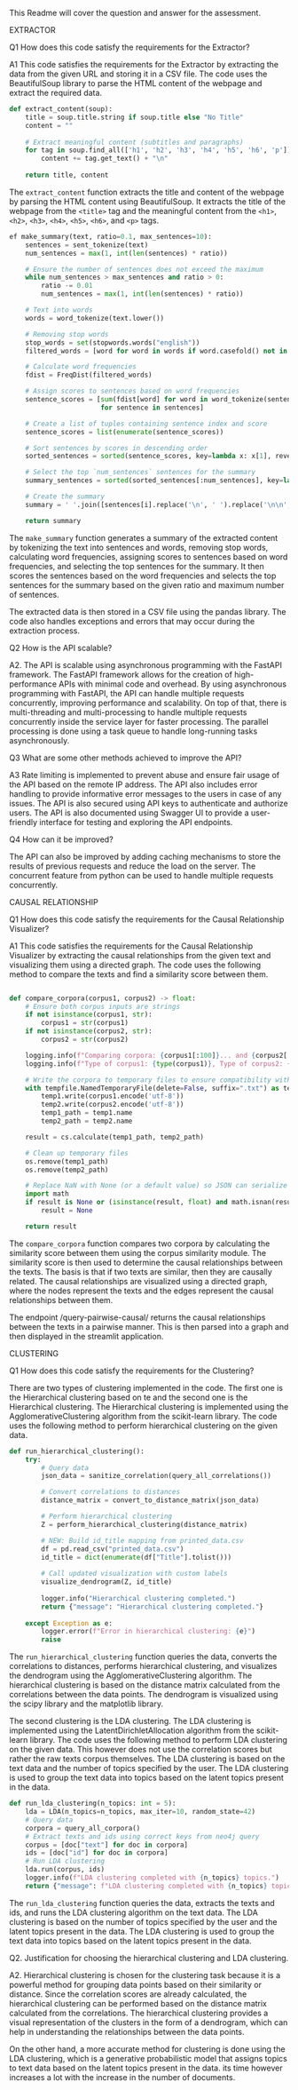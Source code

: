 This Readme will cover the question and answer for the assessment.

EXTRACTOR

Q1 How does this code satisfy the requirements for the Extractor?

A1 This code satisfies the requirements for the Extractor by extracting the data from the given URL and storing it in a CSV file. The code uses the BeautifulSoup library to parse the HTML content of the webpage and extract the required data.

```python
def extract_content(soup):
    title = soup.title.string if soup.title else "No Title"
    content = ""
    
    # Extract meaningful content (subtitles and paragraphs)
    for tag in soup.find_all(['h1', 'h2', 'h3', 'h4', 'h5', 'h6', 'p']):
        content += tag.get_text() + "\n"
    
    return title, content
```

The `extract_content` function extracts the title and content of the webpage by parsing the HTML content using BeautifulSoup. It extracts the title of the webpage from the `<title>` tag and the meaningful content from the `<h1>`, `<h2>`, `<h3>`, `<h4>`, `<h5>`, `<h6>`, and `<p>` tags. 

```python
ef make_summary(text, ratio=0.1, max_sentences=10):
    sentences = sent_tokenize(text)
    num_sentences = max(1, int(len(sentences) * ratio))

    # Ensure the number of sentences does not exceed the maximum
    while num_sentences > max_sentences and ratio > 0:
        ratio -= 0.01
        num_sentences = max(1, int(len(sentences) * ratio))

    # Text into words
    words = word_tokenize(text.lower())

    # Removing stop words
    stop_words = set(stopwords.words("english"))
    filtered_words = [word for word in words if word.casefold() not in stop_words]

    # Calculate word frequencies
    fdist = FreqDist(filtered_words)

    # Assign scores to sentences based on word frequencies
    sentence_scores = [sum(fdist[word] for word in word_tokenize(sentence.lower()) if word in fdist)
                       for sentence in sentences]

    # Create a list of tuples containing sentence index and score
    sentence_scores = list(enumerate(sentence_scores))

    # Sort sentences by scores in descending order
    sorted_sentences = sorted(sentence_scores, key=lambda x: x[1], reverse=True)

    # Select the top `num_sentences` sentences for the summary
    summary_sentences = sorted(sorted_sentences[:num_sentences], key=lambda x: x[0])

    # Create the summary
    summary = ' '.join([sentences[i].replace('\n', ' ').replace('\n\n', ' ') for i, _ in summary_sentences])

    return summary
```

The `make_summary` function generates a summary of the extracted content by tokenizing the text into sentences and words, removing stop words, calculating word frequencies, assigning scores to sentences based on word frequencies, and selecting the top sentences for the summary. It then scores the sentences based on the word frequencies and selects the top sentences for the summary based on the given ratio and maximum number of sentences.

The extracted data is then stored in a CSV file using the pandas library. The code also handles exceptions and errors that may occur during the extraction process.

Q2 How is the API scalable?

A2. The API is scalable using asynchronous programming with the FastAPI framework. The FastAPI framework allows for the creation of high-performance APIs with minimal code and overhead. By using asynchronous programming with FastAPI, the API can handle multiple requests concurrently, improving performance and scalability. On top of that, there is multi-threading and multi-processing to handle multiple requests concurrently inside the service layer for faster processing. The parallel processing is done using a task queue to handle long-running tasks asynchronously. 

Q3 What are some other methods achieved to improve the API?

A3 Rate limiting is implemented to prevent abuse and ensure fair usage of the API based on the remote IP address. The API also includes error handling to provide informative error messages to the users in case of any issues. The API is also secured using API keys to authenticate and authorize users. The API is also documented using Swagger UI to provide a user-friendly interface for testing and exploring the API endpoints.

Q4 How can it be improved?

The API can also be improved by adding caching mechanisms to store the results of previous requests and reduce the load on the server. The concurrent feature from python can be used to handle multiple requests concurrently. 

CAUSAL RELATIONSHIP

Q1 How does this code satisfy the requirements for the Causal Relationship Visualizer?

A1 This code satisfies the requirements for the Causal Relationship Visualizer by extracting the causal relationships from the given text and visualizing them using a directed graph. The code uses the following method to compare the texts and find a similarity score between them.

```python

def compare_corpora(corpus1, corpus2) -> float:
    # Ensure both corpus inputs are strings
    if not isinstance(corpus1, str):
        corpus1 = str(corpus1)
    if not isinstance(corpus2, str):
        corpus2 = str(corpus2)

    logging.info(f"Comparing corpora: {corpus1[:100]}... and {corpus2[:100]}...")
    logging.info(f"Type of corpus1: {type(corpus1)}, Type of corpus2: {type(corpus2)}")

    # Write the corpora to temporary files to ensure compatibility with the corpus similarity module
    with tempfile.NamedTemporaryFile(delete=False, suffix=".txt") as temp1, tempfile.NamedTemporaryFile(delete=False, suffix=".txt") as temp2:
        temp1.write(corpus1.encode('utf-8'))
        temp2.write(corpus2.encode('utf-8'))
        temp1_path = temp1.name
        temp2_path = temp2.name

    result = cs.calculate(temp1_path, temp2_path)

    # Clean up temporary files
    os.remove(temp1_path)
    os.remove(temp2_path)

    # Replace NaN with None (or a default value) so JSON can serialize it
    import math
    if result is None or (isinstance(result, float) and math.isnan(result)):
        result = None

    return result
```

The `compare_corpora` function compares two corpora by calculating the similarity score between them using the corpus similarity module. The similarity score is then used to determine the causal relationships between the texts. The basis is that if two texts are similar, then they are causally related. The causal relationships are visualized using a directed graph, where the nodes represent the texts and the edges represent the causal relationships between them.

The endpoint /query-pairwise-causal/ returns the causal relationships between the texts in a pairwise manner. This is then parsed into a graph and then displayed in the streamlit application. 

CLUSTERING

Q1 How does this code satisfy the requirements for the Clustering?

There are two types of clustering implemented in the code. The first one is the Hierarchical clustering based on te and the second one is the Hierarchical clustering. The Hierarchical clustering is implemented using the AgglomerativeClustering algorithm from the scikit-learn library. The code uses the following method to perform hierarchical clustering on the given data.

```python
def run_hierarchical_clustering():
    try:
        # Query data
        json_data = sanitize_correlation(query_all_correlations())

        # Convert correlations to distances
        distance_matrix = convert_to_distance_matrix(json_data)

        # Perform hierarchical clustering
        Z = perform_hierarchical_clustering(distance_matrix)

        # NEW: Build id_title mapping from printed_data.csv
        df = pd.read_csv("printed_data.csv")
        id_title = dict(enumerate(df["Title"].tolist()))
        
        # Call updated visualization with custom labels
        visualize_dendrogram(Z, id_title)
        
        logger.info("Hierarchical clustering completed.")
        return {"message": "Hierarchical clustering completed."}
        
    except Exception as e:
        logger.error(f"Error in hierarchical clustering: {e}")
        raise
```

The `run_hierarchical_clustering` function queries the data, converts the correlations to distances, performs hierarchical clustering, and visualizes the dendrogram using the AgglomerativeClustering algorithm. The hierarchical clustering is based on the distance matrix calculated from the correlations between the data points. The dendrogram is visualized using the scipy library and the matplotlib library.

The second clustering is the LDA clustering. The LDA clustering is implemented using the LatentDirichletAllocation algorithm from the scikit-learn library. The code uses the following method to perform LDA clustering on the given data. This however does not use the correlation scores but rather the raw texts corpus themselves. The LDA clustering is based on the text data and the number of topics specified by the user. The LDA clustering is used to group the text data into topics based on the latent topics present in the data.

```python
def run_lda_clustering(n_topics: int = 5):
    lda = LDA(n_topics=n_topics, max_iter=10, random_state=42)
    # Query data
    corpora = query_all_corpora()
    # Extract texts and ids using correct keys from neo4j query
    corpus = [doc["text"] for doc in corpora]
    ids = [doc["id"] for doc in corpora]
    # Run LDA clustering
    lda.run(corpus, ids)
    logger.info(f"LDA clustering completed with {n_topics} topics.")
    return {"message": f"LDA clustering completed with {n_topics} topics."}
```

The `run_lda_clustering` function queries the data, extracts the texts and ids, and runs the LDA clustering algorithm on the text data. The LDA clustering is based on the number of topics specified by the user and the latent topics present in the data. The LDA clustering is used to group the text data into topics based on the latent topics present in the data.

Q2. Justification for choosing the hierarchical clustering and LDA clustering.

A2. Hierarchical clustering is chosen for the clustering task because it is a powerful method for grouping data points based on their similarity or distance. Since the correlation scores are already calculated, the hierarchical clustering can be performed based on the distance matrix calculated from the correlations. The hierarchical clustering provides a visual representation of the clusters in the form of a dendrogram, which can help in understanding the relationships between the data points.

On the other hand, a more accurate method for clustering is done using the LDA clustering, which is a generative probabilistic model that assigns topics to text data based on the latent topics present in the data. its time however increases a lot with the increase in the number of documents.